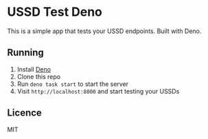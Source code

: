 # USSD Test Deno

This is a simple app that tests your USSD endpoints. Built with Deno.

## Running

1. Install [Deno](https://deno.land/getting_started/installation)
2. Clone this repo
3. Run `deno task start` to start the server
4. Visit `http://localhost:8000` and start testing your USSDs

## Licence

MIT
